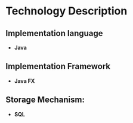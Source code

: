 # Technology Description

## Implementation language 
+ **Java**

## Implementation Framework
+ **Java FX**

## Storage Mechanism:
+ **SQL**
